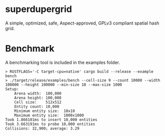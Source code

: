# superdupergrid
A simple, optimized, safe, Aspect-approved, GPLv3 compliant spatial hash grid.
# Benchmark
A benchmarking tool is included in the examples folder.
```
> RUSTFLAGS='-C target-cpu=native' cargo build --release --example bench
> ./target/release/examples/bench --cell-size 9 --count 10000 --width 100000 --height 100000 --min-size 10 --max-size 1000
Setup:
	Arena width:  100,000
	Arena height: 100,000
	Cell size:    512x512
	Entity count: 10,000
	Minimum entity size:  10x10
	Maximum entity size:  1000x1000
Took 1.866101ms to insert 10,000 entities
Took 3.663191ms to probe 10,000 entities
Collisions: 32,900; average: 3.29
```

